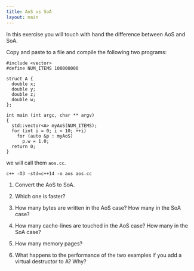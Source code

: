 ```yaml
---
title: AoS vs SoA
layout: main
---
```


In this exercise you will touch with hand the difference between AoS and SoA.

Copy and paste to a file and compile the following two programs:

    #include <vector>
    #define NUM_ITEMS 100000000

    struct A {
      double x;
      double y;
      double z;
      double w;
    };
    
    int main (int argc, char ** argv)
    {
      std::vector<A> myAoS(NUM_ITEMS);
      for (int i = 0; i < 10; ++i)
        for (auto &p : myAoS)
          p.w = 1.0;
      return 0;
    }


we will call them `aos.cc`.

    c++ -O3 -std=c++14 -o aos aos.cc

1. Convert the AoS to SoA.

2. Which one is faster?

3. How many bytes are written in the AoS case? How many in the SoA case?

4. How many cache-lines are touched in the AoS case? How many in the
   SoA case?

5. How many memory pages?

6. What happens to the performance of the two examples if you add a virtual
   destructor to A? Why?
